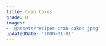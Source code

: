 ```yaml
---
title: Crab Cakes
grade: B
images:
- '@assets/recipes-crab-cakes.jpeg'
updatedDate: '2000-01-01'
---
```

